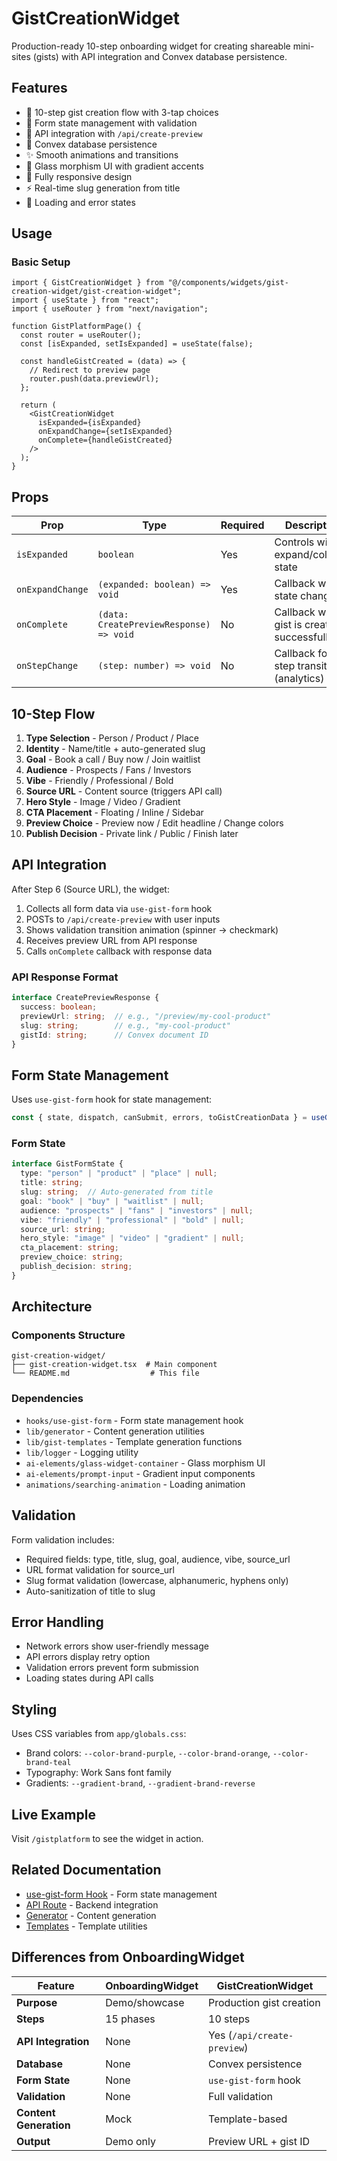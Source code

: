 # GistCreationWidget

Production-ready 10-step onboarding widget for creating shareable mini-sites (gists) with API integration and Convex database persistence.

## Features

- 🎯 10-step gist creation flow with 3-tap choices
- 📝 Form state management with validation
- 🔗 API integration with `/api/create-preview`
- 💾 Convex database persistence
- ✨ Smooth animations and transitions
- 🎨 Glass morphism UI with gradient accents
- 📱 Fully responsive design
- ⚡ Real-time slug generation from title
- 🔄 Loading and error states

## Usage

### Basic Setup

```tsx
import { GistCreationWidget } from "@/components/widgets/gist-creation-widget/gist-creation-widget";
import { useState } from "react";
import { useRouter } from "next/navigation";

function GistPlatformPage() {
  const router = useRouter();
  const [isExpanded, setIsExpanded] = useState(false);

  const handleGistCreated = (data) => {
    // Redirect to preview page
    router.push(data.previewUrl);
  };

  return (
    <GistCreationWidget
      isExpanded={isExpanded}
      onExpandChange={setIsExpanded}
      onComplete={handleGistCreated}
    />
  );
}
```

## Props

| Prop | Type | Required | Description |
|------|------|----------|-------------|
| `isExpanded` | `boolean` | Yes | Controls widget expand/collapse state |
| `onExpandChange` | `(expanded: boolean) => void` | Yes | Callback when state changes |
| `onComplete` | `(data: CreatePreviewResponse) => void` | No | Callback when gist is created successfully |
| `onStepChange` | `(step: number) => void` | No | Callback for step transitions (analytics) |

## 10-Step Flow

1. **Type Selection** - Person / Product / Place
2. **Identity** - Name/title + auto-generated slug
3. **Goal** - Book a call / Buy now / Join waitlist
4. **Audience** - Prospects / Fans / Investors
5. **Vibe** - Friendly / Professional / Bold
6. **Source URL** - Content source (triggers API call)
7. **Hero Style** - Image / Video / Gradient
8. **CTA Placement** - Floating / Inline / Sidebar
9. **Preview Choice** - Preview now / Edit headline / Change colors
10. **Publish Decision** - Private link / Public / Finish later

## API Integration

After Step 6 (Source URL), the widget:
1. Collects all form data via `use-gist-form` hook
2. POSTs to `/api/create-preview` with user inputs
3. Shows validation transition animation (spinner → checkmark)
4. Receives preview URL from API response
5. Calls `onComplete` callback with response data

### API Response Format

```typescript
interface CreatePreviewResponse {
  success: boolean;
  previewUrl: string;  // e.g., "/preview/my-cool-product"
  slug: string;        // e.g., "my-cool-product"
  gistId: string;      // Convex document ID
}
```

## Form State Management

Uses `use-gist-form` hook for state management:

```typescript
const { state, dispatch, canSubmit, errors, toGistCreationData } = useGistForm();
```

### Form State

```typescript
interface GistFormState {
  type: "person" | "product" | "place" | null;
  title: string;
  slug: string;  // Auto-generated from title
  goal: "book" | "buy" | "waitlist" | null;
  audience: "prospects" | "fans" | "investors" | null;
  vibe: "friendly" | "professional" | "bold" | null;
  source_url: string;
  hero_style: "image" | "video" | "gradient" | null;
  cta_placement: string;
  preview_choice: string;
  publish_decision: string;
}
```

## Architecture

### Components Structure

```
gist-creation-widget/
├── gist-creation-widget.tsx  # Main component
└── README.md                  # This file
```

### Dependencies

- `hooks/use-gist-form` - Form state management hook
- `lib/generator` - Content generation utilities
- `lib/gist-templates` - Template generation functions
- `lib/logger` - Logging utility
- `ai-elements/glass-widget-container` - Glass morphism UI
- `ai-elements/prompt-input` - Gradient input components
- `animations/searching-animation` - Loading animation

## Validation

Form validation includes:
- Required fields: type, title, slug, goal, audience, vibe, source_url
- URL format validation for source_url
- Slug format validation (lowercase, alphanumeric, hyphens only)
- Auto-sanitization of title to slug

## Error Handling

- Network errors show user-friendly message
- API errors display retry option
- Validation errors prevent form submission
- Loading states during API calls

## Styling

Uses CSS variables from `app/globals.css`:
- Brand colors: `--color-brand-purple`, `--color-brand-orange`, `--color-brand-teal`
- Typography: Work Sans font family
- Gradients: `--gradient-brand`, `--gradient-brand-reverse`

## Live Example

Visit `/gistplatform` to see the widget in action.

## Related Documentation

- [use-gist-form Hook](../../../hooks/use-gist-form.ts) - Form state management
- [API Route](../../../app/api/create-preview/route.ts) - Backend integration
- [Generator](../../../lib/generator.ts) - Content generation
- [Templates](../../../lib/gist-templates.ts) - Template utilities

## Differences from OnboardingWidget

| Feature | OnboardingWidget | GistCreationWidget |
|---------|------------------|-------------------|
| **Purpose** | Demo/showcase | Production gist creation |
| **Steps** | 15 phases | 10 steps |
| **API Integration** | None | Yes (`/api/create-preview`) |
| **Database** | None | Convex persistence |
| **Form State** | None | `use-gist-form` hook |
| **Validation** | None | Full validation |
| **Content Generation** | Mock | Template-based |
| **Output** | Demo only | Preview URL + gist ID |
